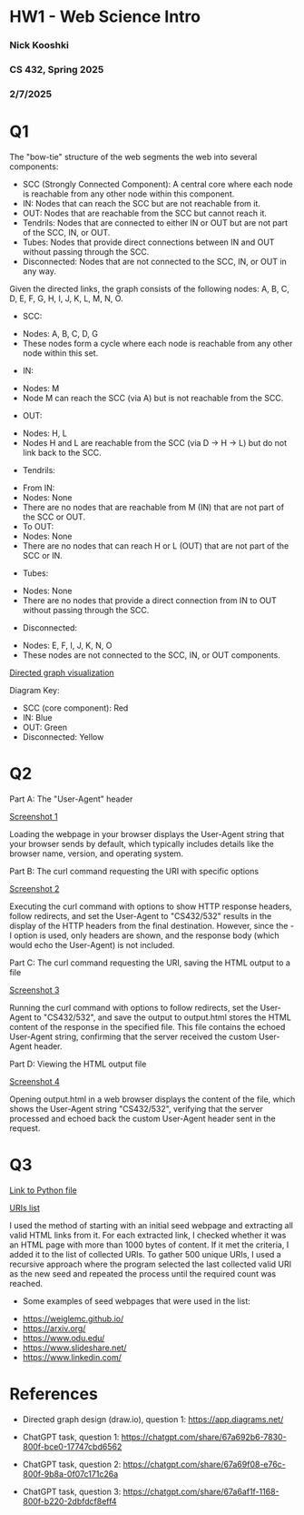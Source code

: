# HW1 - Web Science Intro
### Nick Kooshki
### CS 432, Spring 2025
### 2/7/2025

# Q1

The "bow-tie" structure of the web segments the web into several components:
* SCC (Strongly Connected Component): A central core where each node is reachable from any other node within this component.
* IN: Nodes that can reach the SCC but are not reachable from it.
* OUT: Nodes that are reachable from the SCC but cannot reach it.
* Tendrils: Nodes that are connected to either IN or OUT but are not part of the SCC, IN, or OUT.
* Tubes: Nodes that provide direct connections between IN and OUT without passing through the SCC.
* Disconnected: Nodes that are not connected to the SCC, IN, or OUT in any way.

Given the directed links, the graph consists of the following nodes: A, B, C, D, E, F, G, H, I, J, K, L, M, N, O.
* SCC:
- Nodes: A, B, C, D, G
- These nodes form a cycle where each node is reachable from any other node within this set.
* IN:
- Nodes: M
- Node M can reach the SCC (via A) but is not reachable from the SCC.
* OUT:
- Nodes: H, L
- Nodes H and L are reachable from the SCC (via D → H → L) but do not link back to the SCC.
* Tendrils:
- From IN:
- Nodes: None
- There are no nodes that are reachable from M (IN) that are not part of the SCC or OUT.
- To OUT:
- Nodes: None
- There are no nodes that can reach H or L (OUT) that are not part of the SCC or IN.
* Tubes:
- Nodes: None
- There are no nodes that provide a direct connection from IN to OUT without passing through the SCC.
* Disconnected:
- Nodes: E, F, I, J, K, N, O
- These nodes are not connected to the SCC, IN, or OUT components.

[Directed graph visualization](hw1-q1diagram.png)

Diagram Key:
- SCC (core component): Red
- IN: Blue
- OUT: Green
- Disconnected: Yellow

# Q2

Part A: The "User-Agent" header

[Screenshot 1](hw1-q2ss1.png)

Loading the webpage in your browser displays the User-Agent string that your browser sends by default, which typically includes details like the browser name, version, and operating system.

Part B: The curl command requesting the URI with specific options

[Screenshot 2](hw1-q2ss2.png)

Executing the curl command with options to show HTTP response headers, follow redirects, and set the User-Agent to "CS432/532" results in the display of the HTTP headers from the final destination. However, since the -I option is used, only headers are shown, and the response body (which would echo the User-Agent) is not included.

Part C: The curl command requesting the URI, saving the HTML output to a file

[Screenshot 3](hw1-q2ss3.png)

Running the curl command with options to follow redirects, set the User-Agent to "CS432/532", and save the output to output.html stores the HTML content of the response in the specified file. This file contains the echoed User-Agent string, confirming that the server received the custom User-Agent header.

Part D: Viewing the HTML output file

[Screenshot 4](hw1-q2ss4.png)

Opening output.html in a web browser displays the content of the file, which shows the User-Agent string "CS432/532", verifying that the server processed and echoed back the custom User-Agent header sent in the request.

# Q3

[Link to Python file](collect-webpages.py)

[URIs list](collected_uris.txt)

I used the method of starting with an initial seed webpage and extracting all valid HTML links from it. For each extracted link, I checked whether it was an HTML page with more than 1000 bytes of content. If it met the criteria, I added it to the list of collected URIs. To gather 500 unique URIs, I used a recursive approach where the program selected the last collected valid URI as the new seed and repeated the process until the required count was reached.

* Some examples of seed webpages that were used in the list:

- https://weiglemc.github.io/
- https://arxiv.org/
- https://www.odu.edu/
- https://www.slideshare.net/
- https://www.linkedin.com/

# References

* Directed graph design (draw.io), question 1: <https://app.diagrams.net/>

* ChatGPT task, question 1: <https://chatgpt.com/share/67a692b6-7830-800f-bce0-17747cbd6562>

* ChatGPT task, question 2: <https://chatgpt.com/share/67a69f08-e76c-800f-9b8a-0f07c171c26a>

* ChatGPT task, question 3: <https://chatgpt.com/share/67a6af1f-1168-800f-b220-2dbfdcf8eff4>